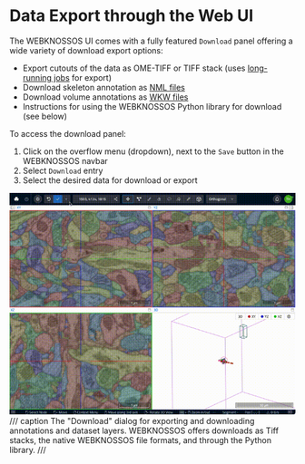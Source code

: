 # Data Export through the Web UI

The WEBKNOSSOS UI comes with a fully featured `Download` panel offering a wide variety of download export options:

- Export cutouts of the data as OME-TIFF or TIFF stack (uses [long-running jobs](../automation/jobs.md) for export)
- Download skeleton annotation as [NML files](../data/concepts.md#nml-files)
- Download volume annotations as [WKW files](../data/concepts.md)
- Instructions for using the WEBKNOSSOS Python library for download (see below)

To access the download panel:

1. Click on the overflow menu (dropdown), next to the `Save` button in the WEBKNOSSOS navbar
2. Select `Download` entry
3. Select the desired data for download or export 

![The "Download" dialog for exporting and downloading annotations and dataset layers. WEBKNOSSOS offers downloads as Tiff stacks, the native WEBKNOSSOS file formats, and through the Python library.](../images/download_dialog.gif)
/// caption
The "Download" dialog for exporting and downloading annotations and dataset layers. WEBKNOSSOS offers downloads as Tiff stacks, the native WEBKNOSSOS file formats, and through the Python library.
///